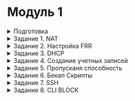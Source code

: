 # Модуль 1

<details>

<summary>Подготовка</summary>

### Этап подготовки

1.	Создаем виртуальные машины. Все устройства Ubuntu Server, исключая SRV устройства, которые являются Ubuntu Desktop.
2.	Распределяем сетевые адаптеры (везде сетевые мосты + адаптеры, смотрящие на ближайших соседей). 
 ![Адаптеры](https://github.com/Kenshelent/DEMO210624/blob/main/%D0%A1%D0%B5%D1%82%D0%B5%D0%B2%D1%8B%D0%B5%20%D0%B0%D0%B4%D0%B0%D0%BF%D1%82%D0%B5%D1%80%D1%8B.png)
3.	Присваиваем имена хостов, имена устройств в соответствии с условиями:
 

</details>

<details>

<summary>Задание 1. NAT</summary>

### #natnanate

1.	Присваиваем IP-адреса, маски и шлюзы адаптерам в соответствии с таблицей (заполняя таблицу, указываем имя адаптера на данном устройстве и 4 последних символа MAC):

![Таблица IP](https://github.com/Kenshelent/DEMO210624/blob/main/%D0%A2%D0%B0%D0%B1%D0%BB%D0%B8%D1%86%D0%B0%20%D0%BC%D0%B0%D1%80%D1%88%D1%80%D1%83%D1%82%D0%B8%D0%B7%D0%B0%D1%86%D0%B8%D0%B8.png)
 

2.	Загрузившись в операционную среду, приступаем к настройке. Данные действия выполняются на устройствах ISP, HQ-R, BR-R. 
Делаем проброс портов. Для этого переходим в файл командой
```
sudo nano /etc/sysctl.conf
```
в данном файле убираем # возле строк
```
net.ipv4.ip_forward=1 			для IPv4
net.ipv6.conf.all.forwarding=1 		для IPv6
```
Сохраняем файл и выходим. Перезагружаем устройства командой
```
sudo reboot
```
После перезагрузки проверяем, видят ли машины (HQ-R-ISP и BR-R-ISP) друг друга командой ping
если не работает, то редактируем настройки конфигурации адаптеров в файле
```
Sudo nano /etc/netplan/<tab>
 ```
![NETPLAN](https://github.com/Kenshelent/DEMO210624/blob/main/%D0%A4%D0%B0%D0%B9%D0%BB%20netplan.png)


### Настраиваем NAT на ISP
```
sudo iptables -t nat -A POSTROUTING -o <Интерфейс, смотрящий в интернет> -j MASQUERADE
```

Требуется сохранить настройки NAT на ISP. Для этого устанавливаем iptables persistent
```
sudo apt-get install iptables-persistent Спросит сохранить ли, нажимаем два раза <y>
```
Ручное сохранение 
```
sudo netfilter-persistent save
```

На HQ-R и BR-R переводим интерфейсы, смотрящие в интернет, в состояние DOWN
```
sudo ip link set <интерфейс> down
```

Проверяем, пингуется ли 8.8.8.8 с них. Скорее всего, ping 8.8.8.8 сработает, но ping ya.ru покажет ошибку в разрешении имен. Для решения данной проблемы нам требуется перейти в файл
```
sudo nano /etc/systemd/resolved.conf
```
где убираем # в строке DNS= и приводим ее к виду DNS=8.8.8.8
 
Теперь перезагружаем службу resolved.service
```
Sudo systemctl restart systemd-resolved
```

Перезагружаем устройство

Проверяем, пингуется ли 8.8.8.8 или ya.ru с HQ-R и BR-R. Если всё успешно, то можем окончательно убрать сетевые мосты c HQ-R и BR-R из адаптеров VirtualBox.

Для SRV устройств просто указываем IP, gateway и DNS 8.8.8.8. Делаем это обязательно в nmtui. Если что-то пошло не так, удаляем файлы конфигов
```
sudo rm /etc/netplan/*
```

</details>

<details>

<summary>Задание 2. Настройка FRR</summary>

### Настройка FRR (OSPF) делается на **ISP, HQ-R и BR-R**. 
Установите FRR на каждом маршрутизаторе
```
sudo apt-get update
sudo apt-get upgrade -y
sudo apt-get install frr
```

Включите необходимые демоны (OSPF). <br> Отредактируйте файл /etc/frr/daemons и убедитесь, что следующие строки активны (уберите символ #):
```
ospfd=yes
```
Перезапустите FRR для применения изменений:
```
sudo systemctl restart frr
```
Настройте OSPF на каждом маршрутизаторе. Для этого запустите vtysh: 
```
sudo vtysh 
```

# Настройка FFR для ISP: 
```
enable 
configure terminal 
router-id 1.1.1.1
router ospf
network 1.1.1.0/30 area 0 
network 2.2.2.0/30 area 0
network 3.3.3.0/30 area 0
end 
write
```
# Настройка FFR для HQ-R: 
```
enable 
configure terminal 
router-id 1.1.1.2
router ospf
network 1.1.1.0/30 area 0
network 172.16.100.0/26 area 0
network 4.4.4.0/30 area 0
end
write 
```
# Настройка FFR для BR-R:
``` 
enable 
configure terminal 
router-id 2.2.2.2
router ospf
network 2.2.2.0/30 area 0 
network 192.168.100.0/28 area 0 
end 
write
```
</details>

<details>

<summary>Задание 3. DHCP</summary>

### Задание выполняется на HQ-R. 
Для этого будем использовать пакет isc-dhcp-server. <br>
Следующие шаги помогут вам настроить DHCP сервер, включая резервирование IP-адреса для определенного устройства. <br>
Для установки DHCP сервера откройте терминал и выполните следующую команду: <br>
```
sudo apt-get install isc-dhcp-server 
```
После установки, необходимо настроить конфигурационный файл DHCP сервера.  <br>
Откройте файл /etc/dhcp/dhcpd.conf для редактирования: 
```
sudo nano /etc/dhcp/dhcpd.conf
```
### Основные настройки:
```
option domain-name "hq.work"; 
option domain-name-servers 172.16.100.2, 8.8.8.8; 
Пул IP-адресов 
subnet 172.16.100.0 netmask 255.255.255.192 { 
range 172.16.100.2 172.16.100.20; 
option routers 172.16.100.1; 
} 
Резервация IP-адреса
host hq-srv { 
hardware ethernet <xx:xx:xx:xx:xx:xx>; mac на hq-srv
fixed-address 172.16.100.2; 
} 
```
После внесения изменений перезапустите DHCP сервер для применения новых настроек: 
```
sudo systemctl restart isc-dhcp-server
```

</details>

<details>

<summary>Задание 4. Создание учетных записей</summary>

### Учетные записи 

Войдите в каждое устройство, указанное в задании и создайте учетные записи с соответствующими именами и паролями. <br>
Настройка sudo привилегий: Если учетные записи должны иметь привилегии суперпользователя, добавьте их в группу sudo. <br>
### Создание учетной записи Admin: 
```
sudo useradd admin
sudo passwd admin
```
### Создание учетной записи Branch admin:
```
sudo useradd branch_admin
sudo passwd branch_admin
```
### Создание учетной записи Network admin:
```
sudo useradd network_admin
sudo passwd network_admin
```
### Добавление учетной записи Admin в группу sudo:
```
sudo usermod -aG sudo admin
```
### Добавление учетной записи Branch admin в группу sudo:
```
sudo usermod -aG sudo branch_admin
```
### Добавление учетной записи Network admin в группу sudo:
```
sudo usermod -aG sudo network_admin
```

</details>

<details>

<summary>Задание 5. Пропусканя способность</summary>

### Выполнять на ISP, HQ-R
```
apt-get install iperf3 -y. Во время установки нажимаем no
```
### Выполнять на ISP
```
iperf3 -s
```
### Выполнять на HQ-R
```
iperf3 -c 1.1.1.2
```

![Пример](https://github.com/Kenshelent/DEMO210624/blob/main/%D0%92%D1%8B%D0%BF%D0%BE%D0%BB%D0%BD%D0%B5%D0%BD%D0%B8%D0%B5%20iperf3.png)

Скриншот демонстрирует результаты теста пропускной способности сети с использованием утилиты iperf3. <br>
Тест проводился между двумя хостами с IP-адресами 1.1.1.1 и 1.1.1.2. <br>
На левой части экрана запущен сервер iperf3, на правой - клиент. 

Основные параметры: <br>

Интервал тестирования: 10 секунд. <br>
Общий объем переданных данных: 5.16 ГБайт.<br>
Средняя пропускная способность: 4.44 Гбит/сек.<br>

Более детально:<br>

В каждом односекундном интервале пропускная способность варьируется от 3.92 Гбит/сек до 4.75 Гбит/сек на передаче данных.<br>
На стороне сервера фиксируются объемы данных и скорость передачи за каждый интервал. <br>
На стороне клиента дополнительно фиксируется количество повторных отправок пакетов (Retr). <br>

Пиковая пропускная способность:<br>

Максимальная: 4.75 Гбит/сек.<br>
Минимальная: 3.92 Гбит/сек.<br>

Эти данные показывают высокую производительность и стабильность сети на протяжении всего теста, с незначительными колебаниями в пропускной способности.<br>


</details>

<details>

<summary>Задание 6. Бекап Скрипты</summary>

# Скриптики

Создание backup скрипта на Ubuntu Server для автоматизации процесса копирования файлов и директорий может быть очень полезным. <br>
Вот пример простого bash-скрипта для выполнения резервного копирования: <br>
# Создайте директорию для резервного копирования
```
sudo mkdir -p "/etc/backup"
```
Перейти в эту папку.
```
sudo cd /etc/backup
```
Создание скрипта:
Создайте новый файл скрипта. 
```
nano backup.sh
```
Редактирование скрипта:
```
#!/bin/bash
# Копирование файлов и директорий
cp -r /etc/frr/frr.conf /etc/backup/frr.conf
# Вывод сообщения об успешном завершении
echo "OK"
```
Сохранение и закрытие файла: <br>
Придание скрипту права на выполнение:
```
sudo chmod +x backup.sh
```
Запуск скрипта:
```
sudo ./backup.sh
```
Автоматизация через cron:
Чтобы автоматизировать выполнение скрипта, вы можете добавить его в cron. Откройте cron для редактирования:
```
crontab -e
```
Добавьте строку для выполнения скрипта в нужное время. Например, для ежедневного выполнения в полночь:
```
0 0 * * */etc/backup/backup.sh
```
Теперь ваш скрипт будет выполняться автоматически в соответствии с расписанием cron, делая резервные копии ваших файлов и директорий.

</details>

<details>


<summary>Задание 7. SSH</summary>

### ЛИЗА ТВОЙ ВЫХОД

```
HQ-R$ iptables -t nat -A PREROUTING -i <ИНТЕРФЕЙС> -j DNAT -p tcp --dport 2222 --to-destination <IP HQ-R>:22
```

Пример сценария:
Внешний пользователь пытается подключиться к вашему серверу по IP-адресу 172.16.100.2 (IP вашего HQ-SRV) и порту 2222. <br>
Пакет поступает на интерфейс смотрящего на тот интерфейс от которого идет запрос. <br>
Правило в таблице nat обнаруживает, что пакет предназначен для порта 2222.<br>
Пакет пересылается к внутреннему серверу с IP 172.16.100.2 на порт 22.<br>

### НА HQ-SRV
```
sudo apt-get install openssh-server
nano /etc/ssh/sshd_config
```
Изменить
```
#PermitRootLogin yes
```
Перезапуск служб
```
hq-srv$ systemctl enable sshd
hq-srv$ systemctl restart sshd
```
### ПРОВЕРКА
```
ssh hq-srv@<IP-BR-R> -p 2222 # Проверка с устройства. Вы должны согласиться с ключом и зайти в hq-srv
```


</details>

<details>

<summary>Задание 8. CLI BLOCK</summary>

### НА ISP
```
iptables -A FORWARD -s 3.3.3.0/30 -p tcp --dport 2222 -j DROP 
```
### НА HQ-R
```
iptables -A FORWARD -s 4.4.4.0/30 -p tcp --dport 2222 -j DROP 
```
</details>


